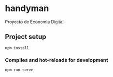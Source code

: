 # handyman
Proyecto de Economia Digital
## Project setup
```
npm install
```

### Compiles and hot-reloads for development
```
npm run serve
```

